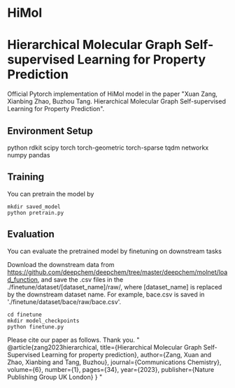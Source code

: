# HiMol
# Hierarchical Molecular Graph Self-supervised Learning for Property Prediction
Official Pytorch implementation of HiMol model in the paper "Xuan Zang, Xianbing Zhao, Buzhou Tang. Hierarchical Molecular Graph Self-supervised Learning for Property Prediction". 

## Environment Setup


python
rdkit
scipy 
torch
torch-geometric
torch-sparse
tqdm
networkx
numpy
pandas


## Training
You can pretrain the model by
```
mkdir saved_model
python pretrain.py
```

## Evaluation
You can evaluate the pretrained model by finetuning on downstream tasks

Download the downstream data from https://github.com/deepchem/deepchem/tree/master/deepchem/molnet/load_function, and save the .csv files in the ./finetune/dataset/[dataset_name]/raw/, where [dataset_name] is replaced by the downstream dataset name. 
For example, bace.csv is saved in './finetune/dataset/bace/raw/bace.csv'.

```
cd finetune
mkdir model_checkpoints
python finetune.py
```

Please cite our paper as follows. Thank you.
"
@article{zang2023hierarchical,
  title={Hierarchical Molecular Graph Self-Supervised Learning for property prediction},
  author={Zang, Xuan and Zhao, Xianbing and Tang, Buzhou},
  journal={Communications Chemistry},
  volume={6},
  number={1},
  pages={34},
  year={2023},
  publisher={Nature Publishing Group UK London}
}
"
